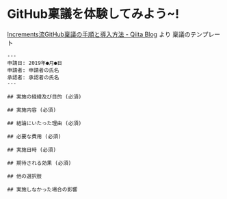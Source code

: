 GitHub稟議を体験してみよう~!
===

[Increments流GitHub稟議の手順と導入方法 \- Qiita Blog](https://blog.qiita.com/152982046704-2/) より
稟議のテンプレート

```
---
申請日: 2019年●月●日
申請者: 申請者の氏名
承認者: 承認者の氏名
---

## 実施の経緯及び目的 (必須)

## 実施内容 (必須)

## 結論にいたった理由 (必須)

## 必要な費用 (必須)

## 実施日時 (必須)

## 期待される効果 (必須)

## 他の選択肢

## 実施しなかった場合の影響
```
